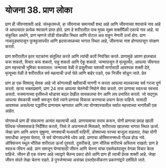 # योजना 38. प्राण लोका

प्राण ही जीवनशक्ती आहे. संस्कृतमध्ये, हा जीवनाचा समानार्थी शब्द आहे आणि जीवनाच्या श्वासाचे नाव आहे जे आपल्याला प्रत्येक श्वासाने प्राप्त होते. प्राण हे शरीरातील पाच मुख्य सूक्ष्म शक्तींपैकी एकाचे नाव आहे. या संकुचित अर्थाने, प्राण म्हणजे तोंडी पोकळीत स्थित आणि पोटात अन्न वाहून नेणारी उर्जा होय. प्राण नाकपुड्यापासून फुफ्फुसापर्यंत आणि हृदयाजवळच्या भागात स्थित आहे, जीवनाचा नाश होण्यापासून संरक्षण करतो.

प्राण शरीरातील इतर घटकांना संतुलित करते आणि त्यांची कार्ये नियंत्रित करते. प्राणामुळे आपण हालचाल करू शकतो, विचार करू शकतो, पाहू शकतो आणि ऐकू शकतो. जन्मापासून ते मृत्यूपर्यंत, आपल्या जीवनात प्राण महत्त्वाची भूमिका बजावतात: जन्माच्या वेळी ते प्रसूतीच्या यशस्वी मार्गासाठी आवश्यक शक्ती देते, मृत्यूच्या वेळी ते शरीरातील सर्व महत्वाची उर्जा घेते आणि बाहेर पडते, एक निर्जीव सोडून जाते. प्रेत

प्राण हा एक विश्वासू सेवक आहे जो कोणत्याही बक्षीसाची मागणी न करता आपल्या मालकाच्या सर्व गरजा पूर्ण करतो. खर्‍या भक्ताप्रमाणे, प्राण 24 तास आपल्या चेतनेची निष्ठेने सेवा करतो. पण प्राणाचा स्वतःचा स्वभाव असतो. यजमानाच्या वृत्तीमध्ये थोडासा बदल देखील सायकलचा वेग आणि लय प्रभावित करतो. जो सद्गुरू आपल्या सेवकाची भक्ती समजून घेतो त्याने प्राणाचा विकास करण्याचा प्रयत्न केला पाहिजे. यासाठी आवश्यक असलेल्या पद्धतींना प्राणायाम म्हणतात आणि त्या योगशास्त्रातील सर्वात महत्त्वाच्या भागांपैकी एक आहेत.

योगामध्ये प्राण ही संकल्पना अत्यंत महत्त्वाची आहे. प्राणायामाचा सराव करून, योगी प्राणाचा प्रवाह खाली पेल्विक प्लेक्ससकडे निर्देशित करतो, जिथे ते अपानामध्ये मिसळते, शरीराच्या खालच्या भागात स्थित ऊर्जा. जेव्हा प्राण आणि अपान सुषुम्ना, मणक्याची मध्यवर्ती वाहिनी, डोक्याच्या वरच्या बाजूला वाहतात, तेव्हा योगी समाधीचा अनुभव घेतात, जे सर्व योगसाधनेचे ध्येय आहे. प्राणाचा ऑक्सिजनमध्ये गोंधळ होऊ नये. ऑक्सिजन स्थूल भौतिक शरीराला ऊर्जा पुरवतो. दुसरीकडे, प्राण भौतिक शरीराचे अस्तित्व राखतो: प्राण हे स्वतःच जीवन आहे. प्राण समजून घेण्यासाठी जीवन आणि चेतना यांचा एकमेकांपासून वेगळा विचार केला पाहिजे. जीवन ही एक यंत्रणा आहे ज्याद्वारे चैतन्य प्रकट होते आणि प्राण ही त्याची प्रेरक शक्ती आहे. जेव्हा जीवन संपते तेव्हा चेतना राहते. हे पुनर्जन्माच्या असंख्य दस्तऐवजीकरण प्रकरणांद्वारे दर्शविले जाते.
